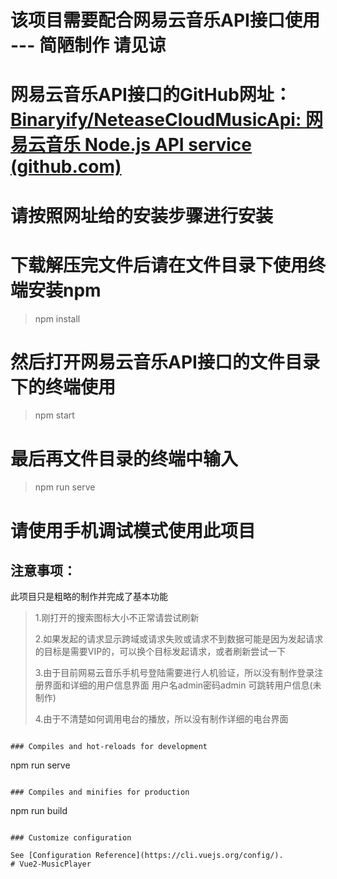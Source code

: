 # 该项目需要配合网易云音乐API接口使用  ---   简陋制作 请见谅

# 网易云音乐API接口的GitHub网址：[Binaryify/NeteaseCloudMusicApi: 网易云音乐 Node.js API service (github.com)](https://github.com/Binaryify/NeteaseCloudMusicApi)

# 请按照网址给的安装步骤进行安装

# 下载解压完文件后请在文件目录下使用终端安装npm

> npm install

# 然后打开网易云音乐API接口的文件目录下的终端使用

> npm start

# 最后再文件目录的终端中输入

> npm run serve

# 请使用手机调试模式使用此项目

## 注意事项：

此项目只是粗略的制作并完成了基本功能

> 1.刚打开的搜索图标大小不正常请尝试刷新
> 
> 2.如果发起的请求显示跨域或请求失败或请求不到数据可能是因为发起请求的目标是需要VIP的，可以换个目标发起请求，或者刷新尝试一下
> 
> 3.由于目前网易云音乐手机号登陆需要进行人机验证，所以没有制作登录注册界面和详细的用户信息界面
> 用户名admin密码admin 可跳转用户信息(未制作)
> 
> 4.由于不清楚如何调用电台的播放，所以没有制作详细的电台界面

```

### Compiles and hot-reloads for development

```

npm run serve

```

### Compiles and minifies for production

```

npm run build

```

### Customize configuration

See [Configuration Reference](https://cli.vuejs.org/config/).
# Vue2-MusicPlayer
```

